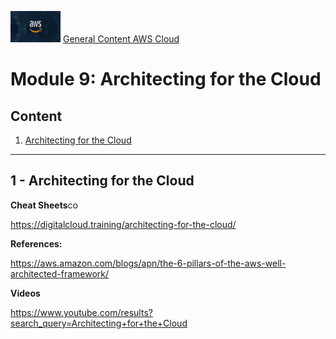 <img src="../images/extra/banner_aws.png" alt="aws" width=80 height=50 /> [General Content AWS Cloud][1]

[1]: https://github.com/weder96/aws-certification-learning

# Module 9: Architecting for the Cloud

## Content
1. <a href="#section-01"> Architecting for the Cloud </a>

***********************************************************************************************************
## <a id="section-01" ></a> **1 - Architecting for the Cloud**


**Cheat Sheets**co

https://digitalcloud.training/architecting-for-the-cloud/

**References:**

https://aws.amazon.com/blogs/apn/the-6-pillars-of-the-aws-well-architected-framework/

**Videos**

https://www.youtube.com/results?search_query=Architecting+for+the+Cloud